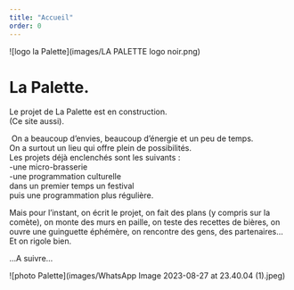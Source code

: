 ```yaml
---
title: "Accueil"
order: 0
---
```

![logo la Palette](images/LA PALETTE logo noir.png)

# La Palette. 

Le projet de La Palette est en construction.  
(Ce site aussi). 

 On a beaucoup d’envies, beaucoup d’énergie et un peu de temps.  
On a surtout un lieu qui offre plein de possibilités.   
Les projets déjà enclenchés sont les suivants :   
-une micro-brasserie  
-une programmation culturelle  
dans un premier temps un festival  
puis une programmation plus régulière.  

Mais pour l’instant, on écrit le projet, on fait des plans (y compris sur la comète), on monte des murs en paille, on teste des recettes de bières, on ouvre une guinguette éphémère, on rencontre des gens, des partenaires…
Et on rigole bien.

…A suivre…

![photo Palette](images/WhatsApp Image 2023-08-27 at 23.40.04 (1).jpeg) 